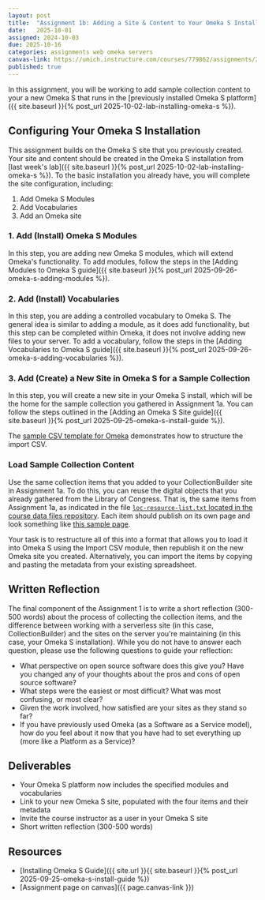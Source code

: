 ```yaml
---
layout: post
title:  "Assignment 1b: Adding a Site & Content to Your Omeka S Installation"
date:   2025-10-01
assigned: 2024-10-03
due: 2025-10-16
categories: assignments web omeka servers
canvas-link: https://umich.instructure.com/courses/779862/assignments/2877245
published: true
---
```


In this assignment, you will be working to add sample collection content to your a new Omeka S that runs in the [previously installed Omeka S platform]({{ site.baseurl }}{% post_url 2025-10-02-lab-installing-omeka-s %}).

## Configuring Your Omeka S Installation

This assignment builds on the Omeka S site that you previously created.
Your site and content should be created in the Omeka S installation from [last week's lab]({{ site.baseurl }}{% post_url 2025-10-02-lab-installing-omeka-s %}).
To the basic installation you already have, you will complete the site configuration, including:

1. Add Omeka S Modules
2. Add Vocabularies
3. Add an Omeka site

### 1. Add (Install) Omeka S Modules

In this step, you are adding new Omeka S modules, which will extend Omeka's functionality.
To add modules, follow the steps in the [Adding Modules to Omeka S guide]({{ site.baseurl }}{% post_url 2025-09-26-omeka-s-adding-modules %}).

### 2. Add (Install) Vocabularies

In this step, you are adding a controlled vocabulary to Omeka S. The general idea is similar to adding a module, as it does add functionality, but this step can be completed within Omeka, it does not involve adding new files to your server. To add a vocabulary, follow the steps in the [Adding Vocabularies to Omeka S guide]({{ site.baseurl }}{% post_url 2025-09-26-omeka-s-adding-vocabularies %}).

### 3. Add (Create) a New Site in Omeka S for a Sample Collection

In this step, you will create a new site in your Omeka S install, which will be the home for the sample collection you gathered in Assignment 1a. You can follow the steps outlined in the [Adding an Omeka S Site guide]({{ site.baseurl }}{% post_url 2025-09-25-omeka-s-install-guide %}).

The [sample CSV template for Omeka][csv-template] demonstrates how to structure the import CSV.

### Load Sample Collection Content

Use the same collection items that you added to your CollectionBuilder site in Assignment 1a.
To do this, you can reuse the digital objects that you already gathered from the Library of Congress.
That is, the same items from Assignment 1a, as indicated in the file [`loc-resource-list.txt` located in the course data files repository](https://github.com/morskyjezek/si676-2025-data/blob/main/collection-site-materials/loc-resource-list.txt). Each item should publish on its own page and look something like [this sample page][sample-item-page].

Your task is to restructure all of this into a format that allows you
to load it into Omeka S using the Import CSV module, then republish it on the new Omeka site you created.
Alternatively, you can import the items by copying and pasting the metadata from your existing spreadsheet.

## Written Reflection

The final component of the Assignment 1 is to write a short reflection (300-500 words) about the process of collecting the collection items, and the difference between working with a serverless site (in this case, CollectionBuilder) and the sites on the server you're maintaining (in this case, your Omeka S installation). While you do not have to answer each question, please use the following questions to guide your reflection:

- What perspective on open source software does this give you? Have you changed any of your thoughts about the pros and cons of open source software?
- What steps were the easiest or most difficult? What was most confusing, or most clear?
- Given the work involved, how satisfied are your sites as they stand so far?
- If you have previously used Omeka (as a Software as a Service model), how do you feel about it now that you have had to set everything up (more like a Platform as a Service)?

## Deliverables

- Your Omeka S platform now includes the specified modules and vocabularies
- Link to your new Omeka S site, populated with the four items and their metadata
- Invite the course instructor as a user in your Omeka S site
- Short written reflection (300-500 words)

## Resources

- [Installing Omeka S Guide]({{ site.url }}{{ site.baseurl }}{% post_url 2025-09-25-omeka-s-install-guide %})
- [Assignment page on canvas]({{ page.canvas-link }})

[csv-template]: https://github.com/morskyjezek/si676-2025-data/blob/main/collection-site-materials/metadata-template-omekas.csv
[sample-item-page]: TBA
